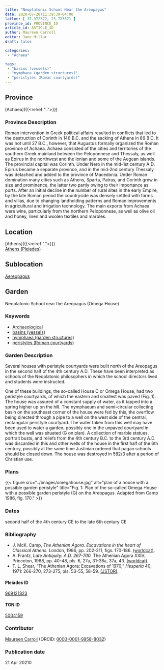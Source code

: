 ```yaml
---
title: "Neoplatonic School Near the Areopagus"
date: 2020-07-20T11:39:30-04:00
latlon: [ 37.972372, 23.723371 ]
province_id: PROVINCE_ID
article_id: ARTICLE_ID
author: Maureen Carroll
editor: Jane Millar
draft: false

categories:
 - "Achaea"

tags:
 - "basins (vessels)"
 - "nymphaea (garden structures)"
 - "peristyles (Roman courtyards)"
---
```


## Province
[Achaea]({{<relref "..">}})

### Province Description
Roman intervention in Greek political affairs resulted in conflicts that led to the destruction of Corinth in 146 B.C. and the sacking of Athens in 86 B.C. It was not until 27 B.C., however, that Augustus formally organized the Roman province of Achaea. Achaea consisted of the cities and territories of the southern Greek mainland between the Peloponnese and Thessaly, as well as Epirus in the northwest and the Ionian and some of the Aegean islands.
The provincial capital was Corinth. Under Nero in the mid-1st century A.D. Epirus became a separate province, and in the mid-2nd century Thessaly was detached and added to the province of Macedonia. Under Roman domination many cities such as Athens, Sparta, Patras, and Corinth grew in size and prominence, the latter two partly owing to their importance as ports.  After an initial decline in the number of rural sites in the early Empire, by the late Roman period the countryside was densely settled with farms and villas, due to changing landholding patterns and Roman improvements in agricultural and irrigation technology. The main exports from Achaea were wine, particularly from the northern Peloponnese, as well as olive oil and honey, linen and woolen textiles and marbles.

## Location
[Athens]({{<relref ".">}}) \
[Athens (Pleiades)](https://pleiades.stoa.org/places/579885)

## Sublocation
[Aereopagus](https://pleiades.stoa.org/places/969121823)

## Garden
Neoplatonic School near the Areopagus (Omega House)

### Keywords
- [Archaeological](#)
- [basins (vessels)](http://vocab.getty.edu/page/aat/300045614)
- [nymphaea (garden structures)](http://vocab.getty.edu/page/aat/300006809)
- [peristyles (Roman courtyards)](http://vocab.getty.edu/page/aat/300080971)

### Garden Description
Several houses with peristyle courtyards were built north of the Areopagus in the second half of the 4th century A.D.  These have been interpreted as schools of the Neoplatonic philosophers in which the school directors lived and students were instructed.  

One of these buildings, the so-called House C or Omega House, had two peristyle courtyards, of which the eastern and smallest was paved (Fig. 1).  The house was assured of a constant supply of water, as it tapped into a spring higher up on the hill.  The nymphaeum and semi-circular collecting basin on the southeast corner of the house were fed by this, the overflow being directed through a pipe to a well on the west side of the central, rectangular peristyle courtyard.  The water taken from this well may have been used to water a garden, possibly one in the unpaved courtyard in which the well was situated (G on plan).  A collection of marble statues, portrait busts, and reliefs from the 4th century B.C. to the 3rd century A.D. was discarded in this and other wells of the house in the first half of the 6th century, possibly at the same time Justinian ordered that pagan schools should be closed down.  The house was destroyed in 582/3 after a period of Christian use.

### Plans
{{< figure src="../images/omegahouse.jpg" alt="plan of a house with a possible garden peristyle" title="Fig. 1: Plan of the so-called Omega House with a possible garden peristyle (G) on the Areopagus. Adapted from Camp 1986, fig. 170." >}}

### Dates
second half of the 4th century CE to the late 6th century CE

### Bibliography
* J. McK. Camp, *The Athenian Agora. Excavations in the heart of Classical Athens.* London, 1986, pp. 202-211, figs. 170-186. [(worldcat)](http://www.worldcat.org/oclc/1153939923).
* A. Frantz, *Late Antiquity: A.D. 267-700.* The Athenian Agora XXIV. Princeton, 1988, pp. 40-48, pls. 6, 27a, 31-36a, 37a, 43. [(worldcat)](http://www.worldcat.org/oclc/63179976).
* T. L. Shear, “The Athenian Agora: Excavations of 1970,” *Hesperia* 40, 1971: 266-270, 273-275, pls. 53-55, 58-59. [(JSTOR)](https://www.jstor.org/stable/147527).

#### Pleiades ID
[969121823](https://pleiades.stoa.org/places/969121823)

#### TGN ID
[5004159](http://vocab.getty.edu/page/tgn/5004159)

### Contributor
[Maureen Carroll](#) (ORCID: [0000-0001-9958-8032](https://orcid.org/0000-0001-9958-8032))  

### Publication date

21 Apr 20210
